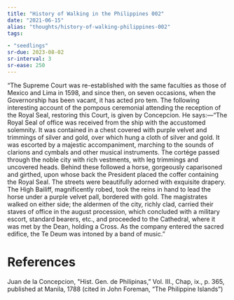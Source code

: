 ```yaml
---
title: "History of Walking in the Philippines 002"
date: "2021-06-15"
alias: "thoughts/history-of-walking-philippines-002"
tags:

- "seedlings"
sr-due: 2023-08-02
sr-interval: 3
sr-ease: 250
---
```


“The Supreme Court was re-established with the same faculties as those of Mexico and Lima in 1598, and since then, on seven occasions, when the Governorship has been vacant, it has acted pro tem. The following interesting account of the pompous ceremonial attending the reception of the Royal Seal, restoring this Court, is given by Concepcion. He says:—“The Royal Seal of office was received from the ship with the accustomed solemnity. It was contained in a chest covered with purple velvet and trimmings of silver and gold, over which hung a cloth of silver and gold. It was escorted by a majestic accompaniment, marching to the sounds of clarions and cymbals and other musical instruments. The cortége passed through the noble city with rich vestments, with leg trimmings and uncovered heads. Behind these followed a horse, gorgeously caparisoned and girthed, upon whose back the President placed the coffer containing the Royal Seal. The streets were beautifully adorned with exquisite drapery. The High Bailiff, magnificently robed, took the reins in hand to lead the horse under a purple velvet pall, bordered with gold. The magistrates walked on either side; the aldermen of the city, richly clad, carried their staves of office in the august procession, which concluded with a military escort, standard bearers, etc., and proceeded to the Cathedral, where it was met by the Dean, holding a Cross. As the company entered the sacred edifice, the Te Deum was intoned by a band of music.”

# References

Juan de la Concepcion, "Hist. Gen. de Philipinas,” Vol. III., Chap, ix., p. 365, published at Manila, 1788 (cited in John Foreman, “The Philippine Islands”)


